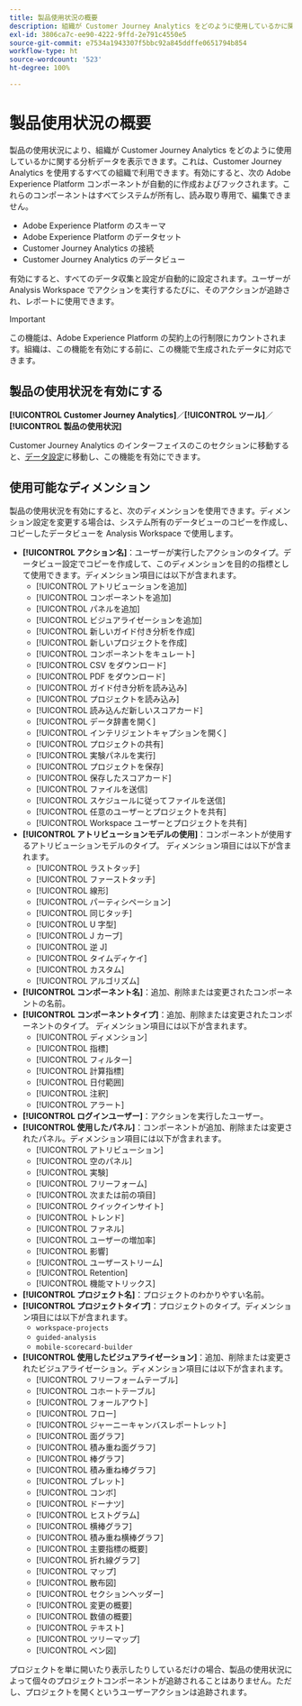```yaml
---
title: 製品使用状況の概要
description: 組織が Customer Journey Analytics をどのように使用しているかに関するインサイトとレポートを表示します。
exl-id: 3806ca7c-ee90-4222-9ffd-2e791c4550e5
source-git-commit: e7534a1943307f5bbc92a845ddffe0651794b854
workflow-type: ht
source-wordcount: '523'
ht-degree: 100%

---
```


# 製品使用状況の概要

製品の使用状況により、組織が Customer Journey Analytics をどのように使用しているかに関する分析データを表示できます。これは、Customer Journey Analytics を使用するすべての組織で利用できます。有効にすると、次の Adobe Experience Platform コンポーネントが自動的に作成およびフックされます。これらのコンポーネントはすべてシステムが所有し、読み取り専用で、編集できません。

* Adobe Experience Platform のスキーマ
* Adobe Experience Platform のデータセット
* Customer Journey Analytics の接続
* Customer Journey Analytics のデータビュー

有効にすると、すべてのデータ収集と設定が自動的に設定されます。ユーザーが Analysis Workspace でアクションを実行するたびに、そのアクションが追跡され、レポートに使用できます。

>[!IMPORTANT]
>
>この機能は、Adobe Experience Platform の契約上の行制限にカウントされます。組織は、この機能を有効にする前に、この機能で生成されたデータに対応できます。

## 製品の使用状況を有効にする

**[!UICONTROL Customer Journey Analytics]**／**[!UICONTROL ツール]**／**[!UICONTROL 製品の使用状況]**

Customer Journey Analytics のインターフェイスのこのセクションに移動すると、[データ設定](data-settings.md)に移動し、この機能を有効にできます。

## 使用可能なディメンション

製品の使用状況を有効にすると、次のディメンションを使用できます。ディメンション設定を変更する場合は、システム所有のデータビューのコピーを作成し、コピーしたデータビューを Analysis Workspace で使用します。

* **[!UICONTROL アクション名]**：ユーザーが実行したアクションのタイプ。データビュー設定でコピーを作成して、このディメンションを目的の指標として使用できます。ディメンション項目には以下が含まれます。
   * [!UICONTROL アトリビューションを追加]
   * [!UICONTROL コンポーネントを追加]
   * [!UICONTROL パネルを追加]
   * [!UICONTROL ビジュアライゼーションを追加]
   * [!UICONTROL 新しいガイド付き分析を作成]
   * [!UICONTROL 新しいプロジェクトを作成]
   * [!UICONTROL コンポーネントをキュレート]
   * [!UICONTROL CSV をダウンロード]
   * [!UICONTROL PDF をダウンロード]
   * [!UICONTROL ガイド付き分析を読み込み]
   * [!UICONTROL プロジェクトを読み込み]
   * [!UICONTROL 読み込んだ新しいスコアカード]
   * [!UICONTROL データ辞書を開く]
   * [!UICONTROL インテリジェントキャプションを開く]
   * [!UICONTROL プロジェクトの共有]
   * [!UICONTROL 実験パネルを実行]
   * [!UICONTROL プロジェクトを保存]
   * [!UICONTROL 保存したスコアカード]
   * [!UICONTROL ファイルを送信]
   * [!UICONTROL スケジュールに従ってファイルを送信]
   * [!UICONTROL 任意のユーザーとプロジェクトを共有]
   * [!UICONTROL Workspace ユーザーとプロジェクトを共有]
* **[!UICONTROL アトリビューションモデルの使用]**：コンポーネントが使用するアトリビューションモデルのタイプ。 ディメンション項目には以下が含まれます。
   * [!UICONTROL ラストタッチ]
   * [!UICONTROL ファーストタッチ]
   * [!UICONTROL 線形]
   * [!UICONTROL パーティシペーション]
   * [!UICONTROL 同じタッチ]
   * [!UICONTROL U 字型]
   * [!UICONTROL J カーブ]
   * [!UICONTROL 逆 J]
   * [!UICONTROL タイムディケイ]
   * [!UICONTROL カスタム]
   * [!UICONTROL アルゴリズム]
* **[!UICONTROL コンポーネント名]**：追加、削除または変更されたコンポーネントの名前。
* **[!UICONTROL コンポーネントタイプ]**：追加、削除または変更されたコンポーネントのタイプ。 ディメンション項目には以下が含まれます。
   * [!UICONTROL ディメンション]
   * [!UICONTROL 指標]
   * [!UICONTROL フィルター]
   * [!UICONTROL 計算指標]
   * [!UICONTROL 日付範囲]
   * [!UICONTROL 注釈]
   * [!UICONTROL アラート]
* **[!UICONTROL ログインユーザー]**：アクションを実行したユーザー。
* **[!UICONTROL 使用したパネル]**：コンポーネントが追加、削除または変更されたパネル。ディメンション項目には以下が含まれます。
   * [!UICONTROL アトリビューション]
   * [!UICONTROL 空のパネル]
   * [!UICONTROL 実験]
   * [!UICONTROL フリーフォーム]
   * [!UICONTROL 次または前の項目]
   * [!UICONTROL クイックインサイト]
   * [!UICONTROL トレンド]
   * [!UICONTROL ファネル]
   * [!UICONTROL ユーザーの増加率]
   * [!UICONTROL 影響]
   * [!UICONTROL ユーザーストリーム]
   * [!UICONTROL Retention]
   * [!UICONTROL 機能マトリックス]
* **[!UICONTROL プロジェクト名]**：プロジェクトのわかりやすい名前。
* **[!UICONTROL プロジェクトタイプ]**：プロジェクトのタイプ。ディメンション項目には以下が含まれます。
   * `workspace-projects`
   * `guided-analysis`
   * `mobile-scorecard-builder`
* **[!UICONTROL 使用したビジュアライゼーション]**：追加、削除または変更されたビジュアライゼーション。ディメンション項目には以下が含まれます。
   * [!UICONTROL フリーフォームテーブル]
   * [!UICONTROL コホートテーブル]
   * [!UICONTROL フォールアウト]
   * [!UICONTROL フロー]
   * [!UICONTROL ジャーニーキャンバスレポートレット]
   * [!UICONTROL 面グラフ]
   * [!UICONTROL 積み重ね面グラフ]
   * [!UICONTROL 棒グラフ]
   * [!UICONTROL 積み重ね棒グラフ]
   * [!UICONTROL ブレット]
   * [!UICONTROL コンボ]
   * [!UICONTROL ドーナツ]
   * [!UICONTROL ヒストグラム]
   * [!UICONTROL 横棒グラフ]
   * [!UICONTROL 積み重ね横棒グラフ]
   * [!UICONTROL 主要指標の概要]
   * [!UICONTROL 折れ線グラフ]
   * [!UICONTROL マップ]
   * [!UICONTROL 散布図]
   * [!UICONTROL セクションヘッダー]
   * [!UICONTROL 変更の概要]
   * [!UICONTROL 数値の概要]
   * [!UICONTROL テキスト]
   * [!UICONTROL ツリーマップ]
   * [!UICONTROL ベン図]

プロジェクトを単に開いたり表示したりしているだけの場合、製品の使用状況によって個々のプロジェクトコンポーネントが追跡されることはありません。ただし、プロジェクトを開くというユーザーアクションは追跡されます。
